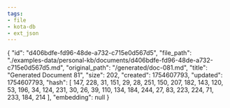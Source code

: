```yaml
---
tags:
- file
- kota-db
- ext_json
---
```

{
  "id": "d406bdfe-fd96-48de-a732-c715e0d567d5",
  "file_path": "./examples-data/personal-kb/documents/d406bdfe-fd96-48de-a732-c715e0d567d5.md",
  "original_path": "/generated/doc-081.md",
  "title": "Generated Document 81",
  "size": 202,
  "created": 1754607793,
  "updated": 1754607793,
  "hash": [
    147,
    228,
    31,
    151,
    29,
    28,
    251,
    150,
    207,
    182,
    143,
    120,
    53,
    196,
    34,
    124,
    231,
    30,
    26,
    39,
    110,
    134,
    184,
    244,
    27,
    83,
    223,
    224,
    71,
    233,
    184,
    214
  ],
  "embedding": null
}